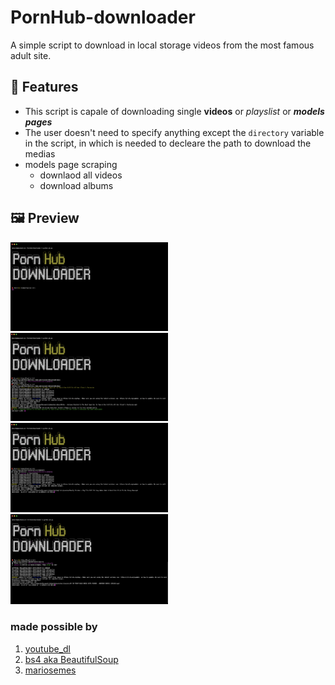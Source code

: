 # PornHub-downloader

A simple script to download in local storage videos from the most famous adult site.

## 💊 Features

- This script is capale of downloading single **videos** or *playslist* or ***models pages***
- The user doesn't need to specify anything except the `directory` variable in the script, in which is needed to decleare the path to download the medias
- models page scraping
  - downlaod all videos
  - download albums

## 🖼 Preview
<img src="https://github.com/Bbalduzz/PornHub-downloader/blob/main/images/gui.png" width="50%" height="50%">
<img src="https://github.com/Bbalduzz/PornHub-downloader/blob/main/images/video.png" width="50%" height="50%">
<img src="https://github.com/Bbalduzz/PornHub-downloader/blob/main/images/playlist.png" width="50%" height="50%">
<img src="https://github.com/Bbalduzz/PornHub-downloader/blob/main/images/model.png" width="50%" height="50%">

### made possible by
1) [youtube_dl](https://github.com/ytdl-org/youtube-dl)
2) [bs4 aka BeautifulSoup](https://www.crummy.com/software/BeautifulSoup/)
3) [mariosemes](https://github.com/mariosemes)
